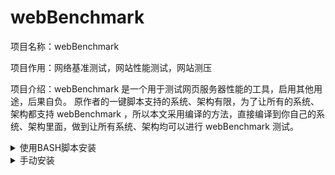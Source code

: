 # webBenchmark
项目名称：webBenchmark

项目作用：网络基准测试，网站性能测试，网站测压


项目介绍：webBenchmark 是一个用于测试网页服务器性能的工具，启用其他用途，后果自负。
原作者的一键脚本支持的系统、架构有限，为了让所有的系统、架构都支持 webBenchmark ，所以本文采用编译的方法，直接编译到你自己的系统、架构里面，做到让所有系统、架构均可以进行 webBenchmark 测试。

<details>
<summary>使用BASH脚本安装</summary>


打开终端，并导航到你想要将仓库克隆到的目录中。

使用 git clone 命令克隆仓库。运行以下命令：

git clone https://github.com/huliyoudiangou/webBenchmark.git

进入克隆的仓库目录。运行以下命令：

cd webBenchmark

现在，你可以执行 webBenchmark.sh 脚本。运行以下命令：

bash webBenchmark.sh

</details>


<details>
<summary>手动安装</summary>


第一步：安装 Git 和 Golang

yum install git golang || apt install git golang || dnf install screen || pkg install git golang


第二步：安装 screen 避免任务被系统杀死


apt-get install screen || yum install screen || dnf install screen || pkg install screen

screen -S webBenchmarkSession #创建一个名为 webBenchmarkSession 的窗口任务，命名可以自定义


第三步：编译架构

git clone https://github.com/maintell/webBenchmark.git

cd webBenchmark

go build


第四步：赋予权限，直接开搞（注意替换 url，线程数可根据 vps 性能替换）

chmod +x webBenchmark

./webBenchmark -c 32 -s https://target.url &


第五步：如果不想刷了如何取消

方法一：没有安装 screen：
首先列出该进程，执行：

ps aux | grep webBenchmark

然后找出进程的 pid，执行：

kill -9 pid

方法二：安装了 screen 并且在 screen 窗口任务中运行

screen -ls #获取当前任务

screen -r webBenchmarkSession #回到这个任务

screen -d webBenchmarkSession #关闭这个任务

注意，此时只是关闭了 screen 窗口任务，并没有停止咱们的 webBenchmark 任务
列出该进程，执行：

ps aux | grep webBenchmark

然后找出进程的 pid，执行：

kill -9 pid

</details>
